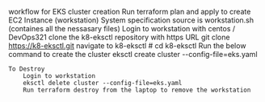workflow for EKS cluster creation
    Run terraform plan and apply to create EC2 Instance (workstation)
        System specification source is workstation.sh (containes all the nessasary files)
    Login to workstation with centos / DevOps321
    clone the k8-eksctl repository with https URL
        git clone <https://k8-eksctl.git>
    navigate to k8-eksctl # cd k8-eksctl
    Run the below command to create the cluster
        eksctl create cluster --config-file=eks.yaml

    To Destroy
        Login to workstation
        eksctl delete cluster --config-file=eks.yaml
        Run terraform destroy from the laptop to remove the workstation